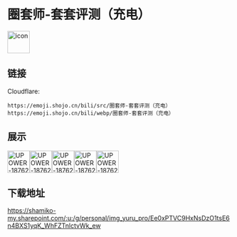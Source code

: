 # 圈套师-套套评测（充电）
<img src="https://emoji.shojo.cn/bili/src/圈套师-套套评测（充电）/icon.png" width="50" height="50" alt="icon">

## 链接
Cloudflare:
```
https://emoji.shojo.cn/bili/src/圈套师-套套评测（充电）
https://emoji.shojo.cn/bili/webp/圈套师-套套评测（充电）
```
## 展示
<img src="https://emoji.shojo.cn/bili/src/圈套师-套套评测（充电）/UPOWER-1876221-火箭发射.png" width="50" height="50" alt="UPOWER-1876221-火箭发射"><img src="https://emoji.shojo.cn/bili/src/圈套师-套套评测（充电）/UPOWER-1876221-抱抱.png" width="50" height="50" alt="UPOWER-1876221-抱抱"><img src="https://emoji.shojo.cn/bili/src/圈套师-套套评测（充电）/UPOWER-1876221-汪.png" width="50" height="50" alt="UPOWER-1876221-汪"><img src="https://emoji.shojo.cn/bili/src/圈套师-套套评测（充电）/UPOWER-1876221-堵漏.png" width="50" height="50" alt="UPOWER-1876221-堵漏"><img src="https://emoji.shojo.cn/bili/src/圈套师-套套评测（充电）/UPOWER-1876221-挂挡加速.png" width="50" height="50" alt="UPOWER-1876221-挂挡加速">

## 下载地址

https://shamiko-my.sharepoint.com/:u:/g/personal/img_yuru_pro/Ee0xPTVC9HxNsDzO1tsE6n4BXS1yqK_WhFZTnlctvWk_ew